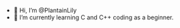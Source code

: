 - 👋 Hi, I’m @PlantainLily
- 🌱 I’m currently learning C and C++ coding as a beginner.

<!---
PlantainLily/PlantainLily is a ✨ special ✨ repository because its `README.md` (this file) appears on your GitHub profile.
You can click the Preview link to take a look at your changes.
--->
